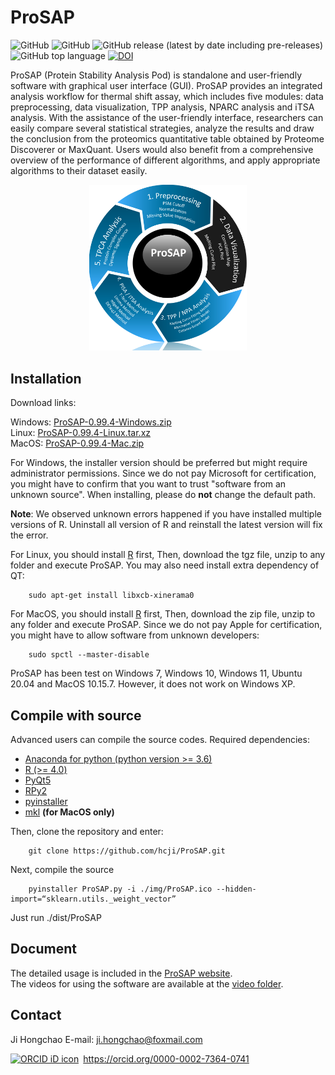 # ProSAP

![GitHub](https://img.shields.io/badge/platform-Windows%7CLinux%7CMacOS-brightgreen)
![GitHub](https://img.shields.io/github/license/hcji/ProSAP)
![GitHub release (latest by date including pre-releases)](https://img.shields.io/github/v/release/hcji/ProSAP?include_prereleases)
![GitHub top language](https://img.shields.io/github/languages/top/hcji/ProSAP)
[![DOI](https://zenodo.org/badge/DOI/10.5281/zenodo.5525802.svg)](https://doi.org/10.5281/zenodo.5525802)


ProSAP (Protein Stability Analysis Pod) is standalone and user-friendly software with graphical user interface (GUI). 
ProSAP provides an integrated analysis workflow for thermal shift assay, which includes five 
modules: data preprocessing, data visualization, TPP analysis, NPARC analysis and iTSA analysis. 
With the assistance of the user-friendly interface, researchers can easily compare several statistical 
strategies, analyze the results and draw the conclusion from the proteomics quantitative table obtained 
by Proteome Discoverer or MaxQuant. Users would also benefit from a comprehensive overview of the 
performance of different algorithms, and apply appropriate algorithms to their dataset easily.

<div align="center">
<img src="https://github.com/hcji/ProSAP/blob/master/figure.png" width="50%">
</div>


## Installation

Download links:

Windows: [ProSAP-0.99.4-Windows.zip](https://zenodo.org/record/5529497/files/ProSAP-0.99.4-Windows.zip?download=1)    
Linux: [ProSAP-0.99.4-Linux.tar.xz](https://zenodo.org/record/5529497/files/ProSAP-0.99.4-Linux.tar.xz?download=1)    
MacOS: [ProSAP-0.99.4-Mac.zip](https://zenodo.org/record/5529497/files/ProSAP-0.99.4-Mac.zip?download=1)

For Windows, the installer version should be preferred but might require administrator permissions. 
Since we do not pay Microsoft for certification, you might have to confirm that you want to trust 
"software from an unknown source". When installing, please do **not** change the default path.   

**Note**: We observed unknown errors happened if you have installed multiple versions of R. Uninstall all version of R
and reinstall the latest version will fix the error. 

For Linux, you should install [R](https://cran.r-project.org/) first, Then, download the tgz file, 
unzip to any folder and execute ProSAP. You may also need install extra dependency of QT:

        sudo apt-get install libxcb-xinerama0

For MacOS, you should install [R](https://cran.r-project.org/) first, Then, download the zip file, 
unzip to any folder and execute ProSAP. Since we do not pay Apple for certification, 
you might have to allow software from unknown developers:

        sudo spctl --master-disable


ProSAP has been test on Windows 7, Windows 10, Windows 11, Ubuntu 20.04 and MacOS 10.15.7. However, it does not work on Windows XP.

## Compile with source

Advanced users can compile the source codes. Required dependencies:

* [Anaconda for python (python version >= 3.6)](https://www.anaconda.com/)    
* [R (>= 4.0)](https://www.r-project.org/)    
* [PyQt5](https://pypi.org/project/PyQt5/)    
* [RPy2](https://pypi.org/project/rpy2/)
* [pyinstaller](https://www.pyinstaller.org/)    
* [mkl](https://pypi.org/project/mkl/) **(for MacOS only)**

Then, clone the repository and enter:
        
        git clone https://github.com/hcji/ProSAP.git

Next, compile the source   
        
        pyinstaller ProSAP.py -i ./img/ProSAP.ico --hidden-import=“sklearn.utils._weight_vector” 

Just run ./dist/ProSAP


## Document

The detailed usage is included in the [ProSAP website](https://hcji.shinyapps.io/prosap_page/).    
The videos for using the software are available at the [video folder](https://github.com/hcji/ProSAP/tree/master/video).    

## Contact

Ji Hongchao   E-mail: [ji.hongchao@foxmail.com](ji.hongchao@foxmail.com)    
   

<div itemscope itemtype="https://schema.org/Person"><a itemprop="sameAs" content="https://orcid.org/0000-0002-7364-0741" href="https://orcid.org/0000-0002-7364-0741" target="orcid.widget" rel="me noopener noreferrer" style="vertical-align:top;"><img src="https://orcid.org/sites/default/files/images/orcid_16x16.png" style="width:1em;margin-right:.5em;" alt="ORCID iD icon">https://orcid.org/0000-0002-7364-0741</a></div>
